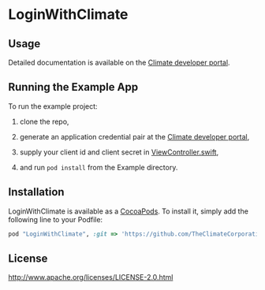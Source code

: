 # LoginWithClimate

## Usage

Detailed documentation is available on the [Climate developer portal](https://climate.com/static/dev-portal/index.html#item=login-with-climate&view=markdown).

## Running the Example App

To run the example project:

1. clone the repo,

2. generate an application credential pair at the [Climate developer portal](https://climate.com/static/dev-portal/index.html),

3. supply your client id and client secret in [ViewController.swift](blob/master/Example/LoginWithClimate/ViewController.swift),

4. and run `pod install` from the Example directory.

## Installation

LoginWithClimate is available as a [CocoaPods](http://cocoapods.org). To install
it, simply add the following line to your Podfile:

```ruby
pod "LoginWithClimate", :git => 'https://github.com/TheClimateCorporation/LoginWithClimate', :tag => '0.1.0'
```

## License

<http://www.apache.org/licenses/LICENSE-2.0.html>